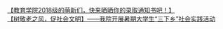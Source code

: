   
[【教育学院2018级的萌新们，快来晒晒你的录取通知书吧！】](http://www.dianyue.me/archives/879/o3lywh045vgh14rl/)  
[【树敬老之风，促社会文明】——我院开展暑期大学生“三下乡”社会实践活动](http://www.dianyue.me/archives/856/l3al2d5oxm6948pq/)